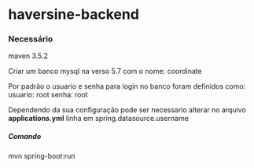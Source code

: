 # haversine-backend
### Necessário

maven 3.5.2

Criar um banco mysql na verso 5.7 com o nome: coordinate

Por padrão o usuario e senha para login no banco foram definidos como:
usuario: root
senha: root

Dependendo da sua configuração pode ser necessario alterar no arquivo <b>applications.yml</b> linha em spring.datasource.username

##### Comando
mvn spring-boot:run
